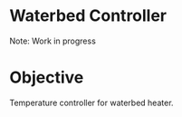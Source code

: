 # Waterbed Controller

Note: Work in progress

# Objective

Temperature controller for waterbed heater. 